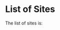 
List of Sites
=============

The list of sites is:

<div id="sites"></div>

<script src="https://code.jquery.com/jquery-3.2.1.min.js"></script>
<script>

$.get("https://b5ms5dkmia.execute-api.ap-southeast-2.amazonaws.com/prod/data-by-doi/10.25845/5c09bf93f315d/sites")
.done(populateSites);

function populateSites(data) { populate("Sites", "sites", data); }

function populate(title, divId, data) {
  console.log(data);
  $("#" + divId).append("<h4>" + title + "</h4>");
  data.forEach(item => $("#" + divId).append("<p>" + item + "</p>"));
}

</script>
